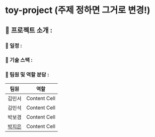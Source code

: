 # toy-project (주제 정하면 그거로 변경!)

## 📌 프로젝트 소개 : 
### 📌 일정 : 

### 📌 기술 스택 :

### 📌 팀원 및 역할 분담 :
| 팀원 | 역할 |
| :------------: | :-------------: |
| 김민서 | Content Cell  |
| 김민석 | Content Cell  |
| 박보겸 | Content Cell  |
| [박지은](https://github.com/zeunxx) | Content Cell  |

